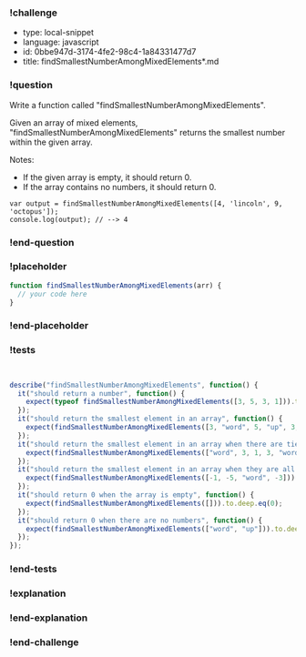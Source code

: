 ### !challenge

* type: local-snippet
* language: javascript
* id: 0bbe947d-3174-4fe2-98c4-1a84331477d7
* title: findSmallestNumberAmongMixedElements*.md

### !question

Write a function called "findSmallestNumberAmongMixedElements".

Given an array of mixed elements, "findSmallestNumberAmongMixedElements" returns the smallest number within the given array.

Notes:
* If the given array is empty, it should return 0.
* If the array contains no numbers, it should return 0.

```
var output = findSmallestNumberAmongMixedElements([4, 'lincoln', 9, 'octopus']);
console.log(output); // --> 4
```

### !end-question

### !placeholder

```js
function findSmallestNumberAmongMixedElements(arr) {
  // your code here
}
```

### !end-placeholder

### !tests

```js


describe("findSmallestNumberAmongMixedElements", function() {
  it("should return a number", function() {
    expect(typeof findSmallestNumberAmongMixedElements([3, 5, 3, 1])).to.deep.eq("number");
  });
  it("should return the smallest element in an array", function() {
    expect(findSmallestNumberAmongMixedElements([3, "word", 5, "up", 3, 1])).to.deep.eq(1);
  });
  it("should return the smallest element in an array when there are ties", function() {
    expect(findSmallestNumberAmongMixedElements(["word", 3, 1, 3, "wordy", "up", 1, 5])).to.deep.eq(1);
  });
  it("should return the smallest element in an array when they are all negative", function() {
    expect(findSmallestNumberAmongMixedElements([-1, -5, "word", -3])).to.deep.eq(-5);
  });
  it("should return 0 when the array is empty", function() {
    expect(findSmallestNumberAmongMixedElements([])).to.deep.eq(0);
  });
  it("should return 0 when there are no numbers", function() {
    expect(findSmallestNumberAmongMixedElements(["word", "up"])).to.deep.eq(0);
  });
});


```

### !end-tests

### !explanation

### !end-explanation

### !end-challenge
